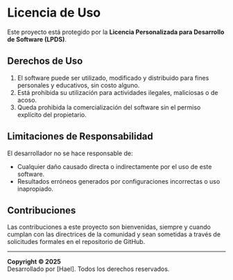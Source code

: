 # Licencia de Uso

Este proyecto está protegido por la **Licencia Personalizada para Desarrollo de Software (LPDS)**. 

## Derechos de Uso
1. El software puede ser utilizado, modificado y distribuido para fines personales y educativos, sin costo alguno.
2. Está prohibida su utilización para actividades ilegales, maliciosas o de acoso.
3. Queda prohibida la comercialización del software sin el permiso explícito del propietario.

## Limitaciones de Responsabilidad
El desarrollador no se hace responsable de:
- Cualquier daño causado directa o indirectamente por el uso de este software.
- Resultados erróneos generados por configuraciones incorrectas o uso inapropiado.

## Contribuciones
Las contribuciones a este proyecto son bienvenidas, siempre y cuando cumplan con las directrices de la comunidad y sean sometidas a través de solicitudes formales en el repositorio de GitHub.

---

**Copyright © 2025**  
Desarrollado por [Hael]. Todos los derechos reservados.